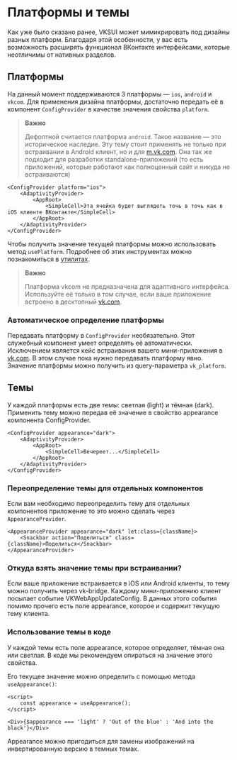 # Платформы и темы

Как уже было сказано ранее, VKSUI может мимикрировать под дизайны разных платформ. Благодаря этой особенности, у вас есть возможность расширять функционал ВКонтакте интерфейсами, которые неотличимы от нативных разделов.

## Платформы

На данный момент поддерживаются 3 платформы — `ios`, `android` и `vkcom`. Для применения дизайна платформы, достаточно передать её в компонент `ConfigProvider` в качестве значения свойства `platform`.

> **Важно**
>
> Дефолтной считается платформа `android`. Такое название — это историческое наследие. Эту тему стоит применять не только при встраивании в Android клиент, но и для [m.vk.com](https://m.vk.com). Она так же подходит для разработки standalone-приложений (то есть приложений, которые работают как полноценный сайт и никуда не встраиваются)

```svelte
<ConfigProvider platform="ios">
	<AdaptivityProvider>
		<AppRoot>
			<SimpleCell>Эта ячейка будет выглядеть точь в точь как в iOS клиенте ВКонтакте</SimpleCell>
		</AppRoot>
	</AdaptivityProvider>
</ConfigProvider>
```

Чтобы получить значение текущей платформы можно использовать метод `usePlatform`. Подробнее об этих инструментах можно познакомиться в [утилитах](utils).

> **Важно**
>
> Платформа vkcom не предназначена для адаптивного интерфейса. Используйте её только в том случае, если ваше приложение встроено в десктопный [vk.com](https://vk.com).

### Автоматическое определение платформы

Передавать платформу в `ConfigProvider` необязательно. Этот служебный компонент умеет определять её автоматически. Исключением является кейс встраивания вашего мини-приложения в [vk.com](https://vk.com). В этом случае пока нужно передавать платформу явно. Значение платформы можно получить из query-параметра `vk_platform`.

## Темы

У каждой платформы есть две темы: светлая (light) и тёмная (dark). Применить тему можно передав её значение в свойство appearance компонента ConfigProvider.

```svelte
<ConfigProvider appearance="dark">
	<AdaptivityProvider>
		<AppRoot>
			<SimpleCell>Вечереет...</SimpleCell>
		</AppRoot>
	</AdaptivityProvider>
</ConfigProvider>
```

### Переопределение темы для отдельных компонентов

Если вам необходимо переопределить тему для отдельных компонентов приложение то это можно сделать через `AppearanceProvider`.

```svelte
<AppearanceProvider appearance="dark" let:class={className}>
	<Snackbar action="Поделиться" class={className}>Поделиться</Snackbar>
</AppearanceProvider>
```

### Откуда взять значение темы при встраивании?

Если ваше приложение встраивается в iOS или Android клиенты, то тему можно получить через vk-bridge. Каждому мини-приложению клиент посылает событие VKWebAppUpdateConfig. В данных этого события помимо прочего есть поле appearance, которое и содержит текущую тему клиента.

### Использование темы в коде

У каждой темы есть поле appearance, которое определяет, тёмная она или светлая. В коде мы рекомендуем опираться на значение этого свойства.

Его текущее значение можно определить с помощью метода `useAppearance()`:

```svelte
<script>
	const appearance = useAppearance();
</script>

<Div>{$appearance === 'light' ? 'Out of the blue' : 'And into the black'}</Div>
```

Appearance можно пригодиться для замены изображений на инвертированную версию в темных темах.
